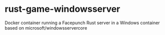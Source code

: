# rust-game-windowsserver
Docker container running a Facepunch Rust server in a Windows container based on microsoft/windowsservercore
